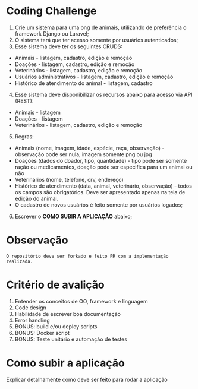 # Coding Challenge

1. Crie um sistema para uma ong de animais, utilizando de preferência o framework Django ou Laravel;
2. O sistema terá que ter acesso somente por usuários autenticados;
3. Esse sistema deve ter os seguintes CRUDS:
  * Animais - listagem, cadastro, edição e remoção
  * Doações - listagem, cadastro, edição e remoção
  * Veterinários - listagem, cadastro, edição e remoção
  * Usuários administrativos - listagem, cadastro, edição e remoção
  * Histórico de atendimento do animal - listagem, cadastro
4. Esse sistema deve disponibilizar os recursos abaixo para acesso via API (REST):
  * Animais - listagem
  * Doações - listagem
  * Veterinários - listagem, cadastro, edição e remoção
5. Regras:
  * Animais (nome, imagem, idade, espécie, raça, observação) - observação pode ser nula, imagem somente png ou jpg
  * Doações (dados do doador, tipo, quantidade) - tipo pode ser somente ração ou medicamentos, doação pode ser especifica para um animal ou não
  * Veterinários (nome, telefone, crv, endereço)
  * Histórico de atendimento (data, animal, veterinário, observação) - todos os campos são obrigatórios. Deve ser apresentado apenas na tela de edição do animal.
  * O cadastro de novos usuários é feito somente por usuários logados;
6. Escrever o **COMO SUBIR A APLICAÇÃO** abaixo;

# Observação

```
O repositório deve ser forkado e feito PR com a implementação realizada.
```

# Critério de avalição

1. Entender os conceitos de OO, framework e linguagem
2. Code design
3. Habilidade de escrever boa documentação
4. Error handling 
5. BONUS: build e/ou deploy scripts
6. BONUS: Docker script
7. BONUS: Teste unitário e automação de testes

# Como subir a aplicação
Explicar detalhamente como deve ser feito para rodar a aplicação